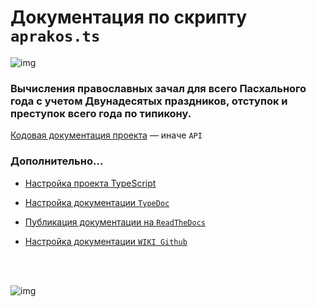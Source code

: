 # Документация по скрипту `aprakos.ts`


![img](https://4.bp.blogspot.com/-YwQ8PL9Ml_g/Xc6ViMiv96I/AAAAAAAAEl0/21Cl0nIvEW0bAW5KQfAFevmbZUashMVDwCK4BGAYYCw/s1600/Group%2B2.png)



### Вычисления православных зачал для всего Пасхального года c учетом Двунадесятых праздников, отступок и преступок всего года по типикону.


[Кодовая документация проекта](generated/index.html) — иначе `API`

<!-- Documents: [description](https://a374ru.github.io/aprakos/001.html) … RU -->

<!-- Documents: [code the project](https://a374ru.github.io/TS-aprakos/gendocs/index.html) … RU -->


### Дополнительно…

+ [Настройка проекта TypeScript](001.md)
- [Настройка документации `TypeDoc`](typedoc.md)
+ [Публикация документации на `ReadTheDocs`](readthedocs.md)
- [Настройка документации `WIKI Github`](wiki.md)
<!-- [text](https://link) -->

<br>
<br>

![img](https://1.bp.blogspot.com/-hOxN5KX2KfY/YPplNP_w6xI/AAAAAAAAGz0/nNxSLwD5lnQhvFnce_DzmIoSRWyY9A3QACLcBGAsYHQ/s800/theend-beats.png)